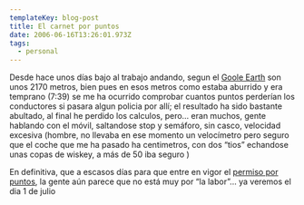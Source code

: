 ```yaml
---
templateKey: blog-post
title: El carnet por puntos
date: 2006-06-16T13:26:01.973Z
tags:
  - personal
---
```

Desde hace unos dí­as bajo al trabajo andando, segun el [Goole Earth](http://earth.google.com/) son unos 2170 metros, bien pues en esos metros como estaba aburrido y era temprano (7:39) se me ha ocurrido comprobar cuantos puntos perderí­an los conductores si pasara algun policia por allí­; el resultado ha sido bastante abultado, al final he perdido los calculos, pero… eran muchos, gente hablando con el m­óvil, saltandose stop y semáforo, sin casco, velocidad excesiva (hombre, no llevaba en ese momento un velocí­metro pero seguro que el coche que me ha pasado ha centimetros, con dos “tios” echandose unas copas de wiskey, a más de 50 iba seguro ) 

En definitiva, que a escasos dí­as para que entre en vigor el [permiso por puntos](http://www.permisoporpuntos.es/), la gente a­ún parece que no está muy por “la labor”… ya veremos el dia 1 de julio